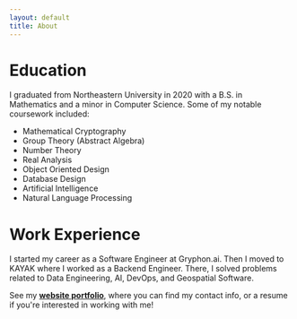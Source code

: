 ```yaml
---
layout: default
title: About
---
```


# Education
I graduated from Northeastern University in 2020 with a B.S. in Mathematics and a minor in Computer Science. 
Some of my notable coursework included:
- Mathematical Cryptography
- Group Theory (Abstract Algebra)
- Number Theory
- Real Analysis
- Object Oriented Design
- Database Design
- Artificial Intelligence
- Natural Language Processing

# Work Experience
I started my career as a Software Engineer at Gryphon.ai. 
Then I moved to KAYAK where I worked as a Backend Engineer. There, I solved problems related to 
Data Engineering, AI, DevOps, and Geospatial Software. 

See my __[website portfolio](https://yuvaltimen.github.io)__, where you can find my contact info, 
or a resume if you're interested in working with me!
